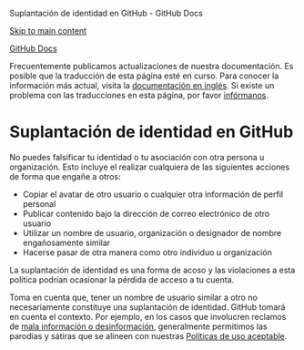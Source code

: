 Suplantación de identidad en GitHub - GitHub Docs

[Skip to main content](#main-content)

[](/es)[GitHub Docs](/es)

Frecuentemente publicamos actualizaciones de nuestra documentación. Es posible que la traducción de esta página esté en curso. Para conocer la información más actual, visita la [documentación en inglés](/en). Si existe un problema con las traducciones en esta página, por favor [infórmanos](https://github.com/contact?form[subject]=translation%20issue%20on%20docs.github.com&form[comments]=).

Suplantación de identidad en GitHub
==========

No puedes falsificar tu identidad o tu asociación con otra persona u organización. Esto incluye el realizar cualquiera de las siguientes acciones de forma que engañe a otros:

* Copiar el avatar de otro usuario o cualquier otra información de perfil personal
* Publicar contenido bajo la dirección de correo electrónico de otro usuario
* Utilizar un nombre de usuario, organización o designador de nombre engañosamente similar
* Hacerse pasar de otra manera como otro individuo u organización

La suplantación de identidad es una forma de acoso y las violaciones a esta política podrían ocasionar la pérdida de acceso a tu cuenta.

Toma en cuenta que, tener un nombre de usuario similar a otro no necesariamente constituye una suplantación de identidad. GitHub tomará en cuenta el contexto. Por ejemplo, en los casos que involucren reclamos de [mala información o desinformación](/es/github/site-policy/github-misinformation-and-disinformation), generalmente permitimos las parodias y sátiras que se alineen con nuestras [Políticas de uso aceptable](/es/github/site-policy/github-acceptable-use-policies).
